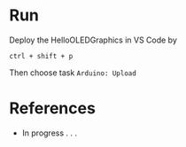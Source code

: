 # Run

Deploy the HelloOLEDGraphics in VS Code by

`ctrl + shift + p`

Then choose task `Arduino: Upload`

# References
- In progress . . .
